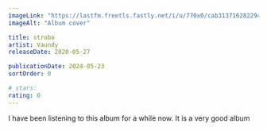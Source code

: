 ```yaml
---
imageLink: "https://lastfm.freetls.fastly.net/i/u/770x0/cab3137162822942081546c5100a125e.jpg"
imageAlt: "Album cover"

title: strobo
artist: Vaundy
releaseDate: 2020-05-27

publicationDate: 2024-05-23
sortOrder: 0

# stars:
rating: 0
---
```


I have been listening to this album for a while now. It is a very good album